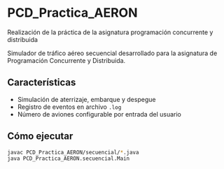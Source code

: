 # PCD_Practica_AERON
Realización de la práctica de la asignatura programación concurrente y distribuida

Simulador de tráfico aéreo secuencial desarrollado para la asignatura de Programación Concurrente y Distribuida.

## Características
- Simulación de aterrizaje, embarque y despegue
- Registro de eventos en archivo `.log`
- Número de aviones configurable por entrada del usuario

## Cómo ejecutar
```bash
javac PCD_Practica_AERON/secuencial/*.java
java PCD_Practica_AERON.secuencial.Main

